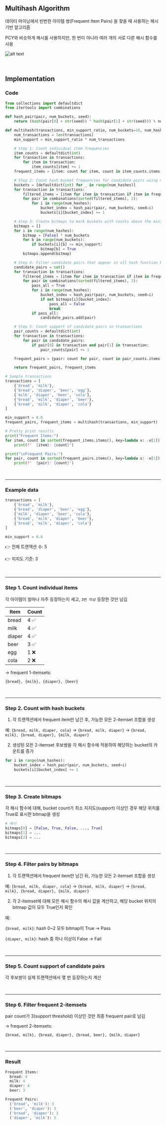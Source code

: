 <br />

## Multihash Algorithm

데이터 마이닝에서 빈번한 아이템 쌍(Frequent Item Pairs) 을 찾을 때 사용하는 해시 기반 알고리즘

PCY와 비슷하게 해시를 사용하지만, 한 번이 아니라 여러 개의 서로 다른 해시 함수를 사용

![alt text](./Figure/Figure3.png)

<br />

## Implementation

### Code

```python
from collections import defaultdict
from itertools import combinations

def hash_pair(pair, num_buckets, seed):
    return (hash(pair[0] + str(seed)) ^ hash(pair[1] + str(seed))) % num_buckets

def multihash(transactions, min_support_ratio, num_buckets=10, num_hashes=3):
    num_transactions = len(transactions)
    min_support = min_support_ratio * num_transactions

    # Step 1: Count individual item frequencies
    item_counts = defaultdict(int)
    for transaction in transactions:
        for item in transaction:
            item_counts[item] += 1
    frequent_items = {item: count for item, count in item_counts.items() if count >= min_support}

    # Step 2: Count hash bucket frequencies for candidate pairs using multiple hash functions
    buckets = [defaultdict(int) for _ in range(num_hashes)]
    for transaction in transactions:
        filtered_items = [item for item in transaction if item in frequent_items]
        for pair in combinations(sorted(filtered_items), 2):
            for i in range(num_hashes):
                bucket_index = hash_pair(pair, num_buckets, seed=i)
                buckets[i][bucket_index] += 1

    # Step 3: Create bitmaps to mark buckets with counts above the minimum support
    bitmaps = []
    for i in range(num_hashes):
        bitmap = [False] * num_buckets
        for b in range(num_buckets):
            if buckets[i][b] >= min_support:
                bitmap[b] = True
        bitmaps.append(bitmap)

    # Step 4: Filter candidate pairs that appear in all hash function bitmaps
    candidate_pairs = set()
    for transaction in transactions:
        filtered_items = [item for item in transaction if item in frequent_items]
        for pair in combinations(sorted(filtered_items), 2):
            pass_all = True
            for i in range(num_hashes):
                bucket_index = hash_pair(pair, num_buckets, seed=i)
                if not bitmaps[i][bucket_index]:
                    pass_all = False
                    break
            if pass_all:
                candidate_pairs.add(pair)

    # Step 5: Count support of candidate pairs in transactions
    pair_counts = defaultdict(int)
    for transaction in transactions:
        for pair in candidate_pairs:
            if pair[0] in transaction and pair[1] in transaction:
                pair_counts[pair] += 1

    frequent_pairs = {pair: count for pair, count in pair_counts.items() if count >= min_support}

    return frequent_pairs, frequent_items

# Sample transactions
transactions = [
    {'bread', 'milk'},
    {'bread', 'diaper', 'beer', 'egg'},
    {'milk', 'diaper', 'beer', 'cola'},
    {'bread', 'milk', 'diaper', 'beer'},
    {'bread', 'milk', 'diaper', 'cola'}
]

min_support = 0.6
frequent_pairs, frequent_items = multihash(transactions, min_support)

# Pretty print results
print("Frequent Items:")
for item, count in sorted(frequent_items.items(), key=lambda x: -x[1]):
    print(f"  {item}: {count}")

print("\nFrequent Pairs:")
for pair, count in sorted(frequent_pairs.items(), key=lambda x: -x[1]):
    print(f"  {pair}: {count}")
```

<br />

---

### Example data

```python
transactions = [
    {'bread', 'milk'},
    {'bread', 'diaper', 'beer', 'egg'},
    {'milk', 'diaper', 'beer', 'cola'},
    {'bread', 'milk', 'diaper', 'beer'},
    {'bread', 'milk', 'diaper', 'cola'}
]

min_support = 0.6
```

👉 전체 트랜잭션 수: 5

👉 지지도 기준: 3

<br />

---

### Step 1. Count individual items

각 아이템이 얼마나 자주 등장하는지 세고, `3번 이상` 등장한 것만 남김

| Item   | Count |
| ------ | ----- |
| bread  | 4 ✅  |
| milk   | 4 ✅  |
| diaper | 4 ✅  |
| beer   | 3 ✅  |
| egg    | 1 ❌  |
| cola   | 2 ❌  |

→ frequent 1-itemsets:

`{bread}, {milk}, {diaper}, {beer}`

<br />

---

### Step 2. Count with hash buckets

1. 각 트랜잭션에서 frequent item만 남긴 후, 가능한 모든 2-itemset 조합을 생성

예: `{bread, milk, diaper, cola}` → `{bread, milk, diaper}` → `{bread, milk}, {bread, diaper}, {milk, diaper}`

<p></p>

2. 생성된 모든 2-itemset 후보쌍을 각 해시 함수에 적용하여 해당하는 bucket의 카운트를 증가

```python
for i in range(num_hashes):
    bucket_index = hash_pair(pair, num_buckets, seed=i)
    buckets[i][bucket_index] += 1
```

<br />

---

### Step 3. Create bitmaps

각 해시 함수에 대해, bucket count가 최소 지지도(support) 이상인 경우 해당 위치를 True로 표시한 bitmap을 생성

```python
# 예시
bitmaps[0] = [False, True, False, ..., True]
bitmaps[1] = ...
bitmaps[2] = ...
```

<br />

---

### Step 4. Filter pairs by bitmaps

1. 각 트랜잭션에서 frequent item만 남긴 뒤, 가능한 모든 2-itemset 조합을 생성

예: `{bread, milk, diaper, cola}` → `{bread, milk, diaper}` → `{bread, milk}, {bread, diaper}, {milk, diaper}`

<p></p>

2. 각 2-itemset에 대해 모든 해시 함수의 해시 값을 계산하고, 해당 bucket 위치의 bitmap 값이 모두 True인지 확인

예:

`{bread, milk}`: hash 0~2 모두 bitmap이 True → Pass

`{diaper, milk}`: hash 중 하나 이상이 False → Fail

<br />

---

### Step 5. Count support of candidate pairs

각 후보쌍이 실제 트랜잭션에서 몇 번 등장하는지 계산

<br />

---

### Step 6. Filter frequent 2-itemsets

pair count가 3(support threshold) 이상인 것만 최종 frequent pair로 남김

→ frequent 2-itemsets:

`{bread, milk}, {bread, diaper}, {bread, beer}, {milk, diaper}`

<br />

---

### Result

```python
Frequent Items:
  bread: 4
  milk: 4
  diaper: 4
  beer: 3

Frequent Pairs:
  ('bread', 'milk'): 3
  ('beer', 'diaper'): 3
  ('bread', 'diaper'): 3
  ('diaper', 'milk'): 3
```

<br />
<br />
<br />
<br />
